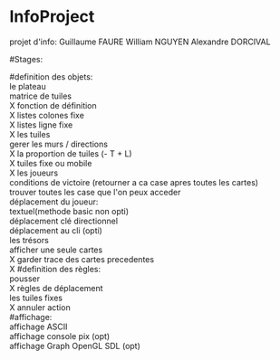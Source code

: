 
# InfoProject
projet d'info:
Guillaume FAURE
William NGUYEN
Alexandre DORCIVAL

#Stages: 

#definition des objets:<br>
  le plateau<br>
    matrice de tuiles<br>X
    fonction de définition<br>X
    listes colones fixe <br>X
    listes ligne fixe<br>X
  les tuiles<br>
    gerer les murs / directions<br>X
    la proportion de tuiles (- T + L)<br>X
    tuiles fixe ou mobile<br>X
  les joueurs<br>
    conditions de victoire (retourner a ca case apres toutes les cartes)<br>
    trouver toutes les case que l'on peux acceder<br>
    déplacement du joueur:<br>
        textuel(methode basic non opti)<br>
        déplacement clé directionnel<br>
        déplacement au cli (opti)<br>
  les trésors<br>
    afficher une seule cartes<br>X
    garder trace des cartes precedentes<br>X
#definition des règles:<br>
  pousser<br>X
  règles de déplacement<br>
      les tuiles fixes<br>X
      annuler action<br>
 #affichage:<br>
    affichage ASCII<br>
    affichage console pix (opt)<br>
    affichage Graph OpenGL SDL (opt)<br>
    
